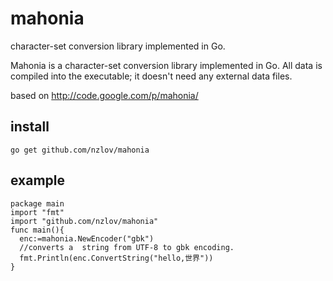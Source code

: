 mahonia
=======

 character-set conversion library implemented in Go.

 Mahonia is a character-set conversion library implemented in Go.
 All data is compiled into the executable; it doesn't need any external data files.

 based on http://code.google.com/p/mahonia/

install
-------

	go get github.com/nzlov/mahonia

example
-------

	package main
	import "fmt"
	import "github.com/nzlov/mahonia"
	func main(){
	  enc:=mahonia.NewEncoder("gbk")
	  //converts a  string from UTF-8 to gbk encoding.
	  fmt.Println(enc.ConvertString("hello,世界"))  
	}

